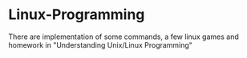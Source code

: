 # Linux-Programming
There are implementation of some commands, a few linux games and homework in "Understanding Unix/Linux Programming"
